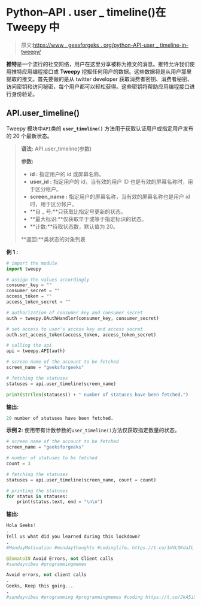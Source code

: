 # Python–API . user _ timeline()在 Tweepy 中

> 原文:[https://www . geesforgeks . org/python-API-user _ timeline-in-tweepy/](https://www.geeksforgeeks.org/python-api-user_timeline-in-tweepy/)

**推特**是一个流行的社交网络，用户在这里分享被称为推文的消息。推特允许我们使用推特应用编程接口或 **Tweepy** 挖掘任何用户的数据。这些数据将是从用户那里提取的推文。首先要做的是从 twitter developer 获取消费者密钥、消费者秘密、访问密钥和访问秘密，每个用户都可以轻松获得。这些密钥将帮助应用编程接口进行身份验证。

## API.user_timeline()

Tweepy 模块中`API`类的 **`user_timeline()`** 方法用于获取认证用户或指定用户发布的 20 个最新状态。

> **语法:** API.user_timeline(参数)
> 
> **参数:**
> 
> *   **id :** 指定用户的 id 或屏幕名称。
> *   **user_id :** 指定用户的 id，当有效的用户 ID 也是有效的屏幕名称时，用于区分帐户。
> *   **screen_name :** 指定用户的屏幕名称，当有效的屏幕名称也是用户 id 时，用于区分帐户。
> *   **自 _ 号:**只获取比指定号更新的状态。
> *   **最大标识:**仅获取早于或等于指定标识的状态。
> *   **计数:**待取状态数，默认值为 20。
> 
> **返回:**类状态的对象列表

**例 1 :**

```py
# import the module
import tweepy

# assign the values accordingly
consumer_key = ""
consumer_secret = ""
access_token = ""
access_token_secret = ""

# authorization of consumer key and consumer secret
auth = tweepy.OAuthHandler(consumer_key, consumer_secret)

# set access to user's access key and access secret 
auth.set_access_token(access_token, access_token_secret)

# calling the api 
api = tweepy.API(auth)

# screen name of the account to be fetched
screen_name = "geeksforgeeks"

# fetching the statuses
statuses = api.user_timeline(screen_name)

print(str(len(statuses)) + " number of statuses have been fetched.")
```

**输出:**

```py
20 number of statuses have been fetched.

```

**示例 2:** 使用带有计数参数的`user_timeline()`方法仅获取指定数量的状态。

```py
# screen name of the account to be fetched
screen_name = "geeksforgeeks"

# number of statuses to be fetched
count = 3

# fetching the statuses
statuses = api.user_timeline(screen_name, count = count)

# printing the statuses
for status in statuses:
    print(status.text, end = "\n\n")
```

**输出:**

```py
Hola Geeks!
.
Tell us what did you learned during this lockdown?
.
#MondayMotivation #mondaythoughts #codinglife… https://t.co/1mVLOKdaIL

@ZomatoIN Avoid Errors, not Client calls
#sundayvibes #programmingmemes

Avoid errors, not client calls
.
Geeks, Keep this going...
.
#sundayvibes #programming #programmingmemes #coding https://t.co/JkA5iStofZ

```